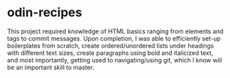 # odin-recipes
This project required knowledge of HTML basics ranging from elements and tags to commit messages. Upon completion, I was able to efficiently set-up boilerplates from scratch, create ordered/unordered lists under headings with different text sizes, create paragraphs using bold and italicized text, and most importantly, getting used to navigating/using git, which I know will be an important skill to master.